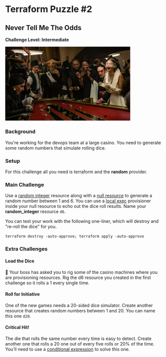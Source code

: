 # Terraform Puzzle #2
## Never Tell Me The Odds
**Challenge Level: Intermediate**

<img src="../images/canto_bight.png" alt="Do You Feel Lucky?" width="400">

### Background
You're working for the devops team at a large casino. You need to generate some random numbers that simulate rolling dice.

### Setup
For this challenge all you need is terraform and the **random** provider.

### Main Challenge
Use a [random integer](https://www.terraform.io/docs/providers/random/r/integer.html) resource along with a [null resource](https://www.terraform.io/docs/provisioners/null_resource.html) to generate a random number between 1 and 6. You can use a [local exec](https://www.terraform.io/docs/provisioners/local-exec.html) provisioner inside your null resource to echo out the dice roll results. Name your **random_integer** resource `d6`.

You can test your work with the following one-liner, which will destroy and "re-roll the dice" for you.

```
terraform destroy -auto-approve; terraform apply -auto-approve
```

### Extra Challenges
#### Load the Dice
🎲 Your boss has asked you to rig some of the casino machines where you are provisioning resources. Rig the d6 resource you created in the first challenge so it rolls a 1 every single time.

#### Roll for Initiative
One of the new games needs a 20-sided dice simulator. Create another resource that creates random numbers between 1 and 20. You can name this one `d20`.

#### Critical Hit!
The die that rolls the same number every time is easy to detect. Create another one that rolls a 20 one out of every five rolls or 20% of the time. You'll need to use a [conditional expression](https://www.terraform.io/docs/configuration/expressions.html#conditional-expressions) to solve this one.